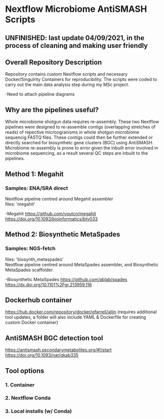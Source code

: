 # Nextflow Microbiome AntiSMASH Scripts
## UNFINISHED: last update 04/09/2021, in the process of cleaning and making user friendly

## Overall Repository Description
Repository contains custom Nextflow scripts and necessary Docker/Singulrity Containers for reproducibility. The scripts were coded to carry out the main data analysis step during my MSc project. 

-Need to attach pipeline diagrams

## Why are the pipelines useful?
Whole microbiome shotgun data requires re-assembly. These two Nextflow pipelines were designed to re-assemble contigs (overlapping stretches of reads) of repective microogranisms in whole shotgun microbiome sequencig FASTQ files. These contigs could then be further extended or directly searched for biosynthetc gene clusters (BGC) using AntiSMASH. Microbiome re-assembly is prone to error given the inbuilt error involved in microbiome sequencing, as a result several QC steps are inbuilt to the pipelines.

## Method 1: Megahit
### Samples: ENA/SRA direct 

Nextflow pipeline centred around Megahit assembler <br /> 
files: 'megahit'

-Megahit
https://github.com/voutcn/megahit
https://doi.org/10.1093/bioinformatics/btv033

## Method 2: Biosynthetic MetaSpades
### Samples: NGS-fetch

files: 'biosynth_metaspades' <br /> 
Nextflow pipeline centred around MetaSpades assembler, and Biosynthetic MetaSpades scaffolder.

-Biosynthetic MetaSpades
https://github.com/ablab/spades
https://dx.doi.org/10.1101%2Fgr.213959.116

## Dockerhub container 
https://hub.docker.com/repository/docker/gfarrell/allin 
(requires additional tool updates, a folder will also include YAML & Dockerfile for creating custom Docker container)

## AntiSMASH BGC detection tool
https://antismash.secondarymetabolites.org/#!/start
https://doi.org/10.1093/nar/gkab335


## Tool options
### 1. Container
### 2. Nextflow Conda
### 3. Local installs (w/ Conda)

